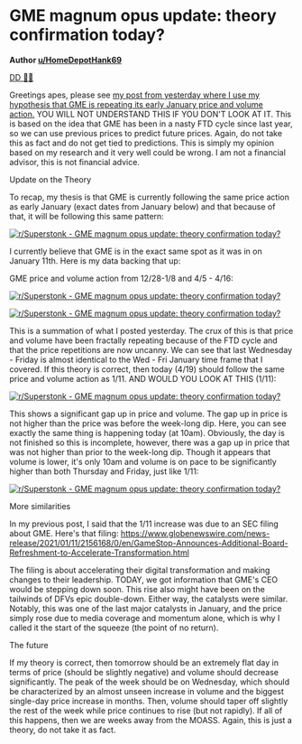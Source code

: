 GME magnum opus update: theory confirmation today?
==================================================

**Author [u/HomeDepotHank69](https://www.reddit.com/user/HomeDepotHank69/)**

[DD 👨‍🔬](https://www.reddit.com/r/Superstonk/search?q=flair_name%3A%22DD%20%F0%9F%91%A8%E2%80%8D%F0%9F%94%AC%22&restrict_sr=1)

Greetings apes, please see [my post from yesterday where I use my hypothesis that GME is repeating its early January price and volume action.](https://www.reddit.com/r/Superstonk/comments/mtf4e4/gme_magnum_opus_dd_past_present_future/) YOU WILL NOT UNDERSTAND THIS IF YOU DON'T LOOK AT IT. This is based on the idea that GME has been in a nasty FTD cycle since last year, so we can use previous prices to predict future prices. Again, do not take this as fact and do not get tied to predictions. This is simply my opinion based on my research and it very well could be wrong. I am not a financial advisor, this is not financial advice.

Update on the Theory

To recap, my thesis is that GME is currently following the same price action as early January (exact dates from January below) and that because of that, it will be following this same pattern:

[![r/Superstonk - GME magnum opus update: theory confirmation today?](https://preview.redd.it/6ombiegs05u61.png?width=1352&format=png&auto=webp&s=2132dc387ca703f39c503224599b8b9223ef92fa)](https://preview.redd.it/6ombiegs05u61.png?width=1352&format=png&auto=webp&s=2132dc387ca703f39c503224599b8b9223ef92fa)

I currently believe that GME is in the exact same spot as it was in on January 11th. Here is my data backing that up:

GME price and volume action from 12/28-1/8 and 4/5 - 4/16:

[![r/Superstonk - GME magnum opus update: theory confirmation today?](https://preview.redd.it/jadjqm8u05u61.png?width=1166&format=png&auto=webp&s=487d638ac471982fd2b76c56b971e3e0f31f93b3)](https://preview.redd.it/jadjqm8u05u61.png?width=1166&format=png&auto=webp&s=487d638ac471982fd2b76c56b971e3e0f31f93b3)

[![r/Superstonk - GME magnum opus update: theory confirmation today?](https://preview.redd.it/93jt6w2v05u61.png?width=1178&format=png&auto=webp&s=183dc0c95b296068e304cbdee561e49f4e176d2b)](https://preview.redd.it/93jt6w2v05u61.png?width=1178&format=png&auto=webp&s=183dc0c95b296068e304cbdee561e49f4e176d2b)

This is a summation of what I posted yesterday. The crux of this is that price and volume have been fractally repeating because of the FTD cycle and that the price repetitions are now uncanny. We can see that last Wednesday - Friday is almost identical to the Wed - Fri January time frame that I covered. If this theory is correct, then today (4/19) should follow the same price and volume action as 1/11. AND WOULD YOU LOOK AT THIS (1/11):

[![r/Superstonk - GME magnum opus update: theory confirmation today?](https://preview.redd.it/uohfzppw05u61.png?width=624&format=png&auto=webp&s=c4792ecd29a15251a91b5417432ecb5841a8464c)](https://preview.redd.it/uohfzppw05u61.png?width=624&format=png&auto=webp&s=c4792ecd29a15251a91b5417432ecb5841a8464c)

This shows a significant gap up in price and volume. The gap up in price is not higher than the price was before the week-long dip. Here, you can see exactly the same thing is happening today (at 10am). Obviously, the day is not finished so this is incomplete, however, there was a gap up in price that was not higher than prior to the week-long dip. Though it appears that volume is lower, it's only 10am and volume is on pace to be significantly higher than both Thursday and Friday, just like 1/11:

[![r/Superstonk - GME magnum opus update: theory confirmation today?](https://preview.redd.it/3rs1h4tx05u61.png?width=700&format=png&auto=webp&s=d13845131cc1691ebba97ac471d4dce64c3ec93d)](https://preview.redd.it/3rs1h4tx05u61.png?width=700&format=png&auto=webp&s=d13845131cc1691ebba97ac471d4dce64c3ec93d)

More similarities

In my previous post, I said that the 1/11 increase was due to an SEC filing about GME. Here's that filing: <https://www.globenewswire.com/news-release/2021/01/11/2156168/0/en/GameStop-Announces-Additional-Board-Refreshment-to-Accelerate-Transformation.html>

The filing is about accelerating their digital transformation and making changes to their leadership. TODAY, we got information that GME's CEO would be stepping down soon. This rise also might have been on the tailwinds of DFVs epic double-down. Either way, the catalysts were similar. Notably, this was one of the last major catalysts in January, and the price simply rose due to media coverage and momentum alone, which is why I called it the start of the squeeze (the point of no return).

The future

If my theory is correct, then tomorrow should be an extremely flat day in terms of price (should be slightly negative) and volume should decrease significantly. The peak of the week should be on Wednesday, which should be characterized by an almost unseen increase in volume and the biggest single-day price increase in months. Then, volume should taper off slightly the rest of the week while price continues to rise (but not rapidly). If all of this happens, then we are weeks away from the MOASS. Again, this is just a theory, do not take it as fact.
